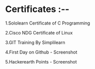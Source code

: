 # Certificates :--

  1.Sololearn Certificate of C Programming
  
  2.Cisco NDG Certificate of Linux
  
  3.GIT Training By Simplilearn
  
  
  4.First Day on Github - Screenshot
  
  5.Hackerearth Points - Screenshot

